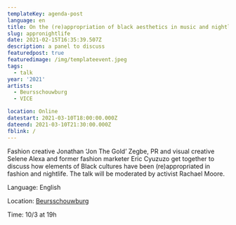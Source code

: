 ```yaml
---
templateKey: agenda-post
language: en
title: On the (re)appropriation of black aesthetics in music and nightlife
slug: appronightlife
date: 2021-02-15T16:35:39.507Z
description: a panel to discuss
featuredpost: true
featuredimage: /img/templateevent.jpeg
tags:
  - talk
year: '2021'
artists:
  - Beursschouwburg
  - VICE

location: Online
datestart: 2021-03-10T18:00:00.000Z
dateend: 2021-03-10T21:30:00.000Z
fblink: /
---
```


Fashion creative Jonathan ‘Jon The Gold’ Zegbe, PR and visual creative Selene Alexa and former fashion marketer Eric Cyuzuzo get together to discuss how elements of Black cultures have been (re)appropriated in fashion and nightlife. The talk will be moderated by activist Rachael Moore.


Language: English

Location: [Beursschouwburg](www.beursschouwburg.be)

Time: 10/3 at 19h
